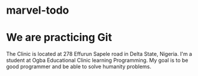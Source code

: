 # marvel-todo
# We are practicing Git

The Clinic is located at 278 Effurun Sapele road in Delta State, Nigeria.
I'm a student at Ogba Educational Clinic learning Programming.
My goal is to be good programmer and be able to solve humanity problems.
